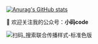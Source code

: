 <!-- ### Hi there 👋 -->

<!--
**jeremylai7/jeremylai7** is a ✨ _special_ ✨ repository because its `README.md` (this file) appears on your GitHub profile.

Here are some ideas to get you started:


- 💬 Ask me about ...
- 📫 How to reach me: ...
- 😄 Pronouns: ...
- ⚡ Fun fact: ...
-->
[![Anurag's GitHub stats](https://github-readme-stats.vercel.app/api?username=jeremylai7&show_icons=true&theme=cobalt)](https://github.com/anuraghazra/github-readme-stats)

👋 欢迎关注我的公众号：**小码code**

<!-- ![qrcode_for_gh_48118ba6d9e5_258 (3)](https://user-images.githubusercontent.com/11553237/187153156-dadb0563-4006-4fe7-b51d-e816f2092d80.jpg) -->

<!-- ![扫码_搜索联合传播样式-白色版](https://user-images.githubusercontent.com/11553237/199298374-1041cb5f-dd2c-40fe-8992-e92c7e7513c3.png) -->

![扫码_搜索联合传播样式-标准色版](https://user-images.githubusercontent.com/11553237/199368998-0ad24252-7cf7-4957-85b1-9ae62d8c9b51.png)


<!-- ![](./profile-3d-contrib/profile-green.svg#gh-light-mode-only)
![](./profile-3d-contrib/profile-night-green.svg#gh-dark-mode-only) -->


